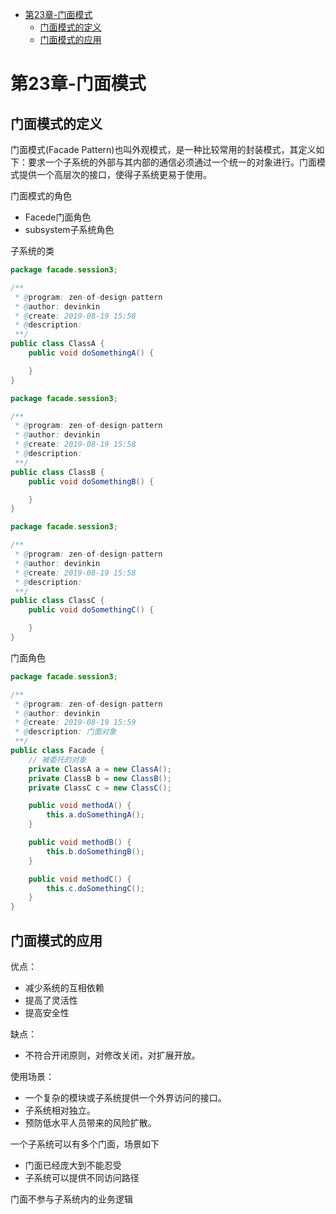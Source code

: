 - [第23章-门面模式](#sec-1)
  - [门面模式的定义](#sec-1-1)
  - [门面模式的应用](#sec-1-2)

# 第23章-门面模式<a id="sec-1"></a>

## 门面模式的定义<a id="sec-1-1"></a>

门面模式(Facade Pattern)也叫外观模式，是一种比较常用的封装模式，其定义如下：要求一个子系统的外部与其内部的通信必须通过一个统一的对象进行。门面模式提供一个高层次的接口，使得子系统更易于使用。

门面模式的角色

-   Facede门面角色
-   subsystem子系统角色

子系统的类

```java
package facade.session3;

/**
 * @program: zen-of-design-pattern
 * @author: devinkin
 * @create: 2019-08-19 15:58
 * @description:
 **/
public class ClassA {
    public void doSomethingA() {

    }
}

package facade.session3;

/**
 * @program: zen-of-design-pattern
 * @author: devinkin
 * @create: 2019-08-19 15:58
 * @description:
 **/
public class ClassB {
    public void doSomethingB() {

    }
}

package facade.session3;

/**
 * @program: zen-of-design-pattern
 * @author: devinkin
 * @create: 2019-08-19 15:58
 * @description:
 **/
public class ClassC {
    public void doSomethingC() {

    }
}
```

门面角色

```java
package facade.session3;

/**
 * @program: zen-of-design-pattern
 * @author: devinkin
 * @create: 2019-08-19 15:59
 * @description: 门面对象
 **/
public class Facade {
    // 被委托的对象
    private ClassA a = new ClassA();
    private ClassB b = new ClassB();
    private ClassC c = new ClassC();

    public void methodA() {
        this.a.doSomethingA();
    }

    public void methodB() {
        this.b.doSomethingB();
    }

    public void methodC() {
        this.c.doSomethingC();
    }
}
```

## 门面模式的应用<a id="sec-1-2"></a>

优点：

-   减少系统的互相依赖
-   提高了灵活性
-   提高安全性

缺点：

-   不符合开闭原则，对修改关闭，对扩展开放。

使用场景：

-   一个复杂的模块或子系统提供一个外界访问的接口。
-   子系统相对独立。
-   预防低水平人员带来的风险扩散。

一个子系统可以有多个门面，场景如下

-   门面已经庞大到不能忍受
-   子系统可以提供不同访问路径

门面不参与子系统内的业务逻辑

